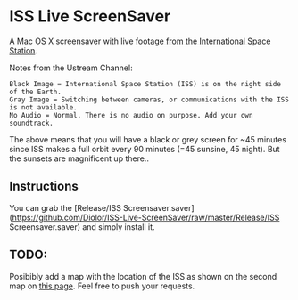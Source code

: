 # ISS Live ScreenSaver


A Mac OS X screensaver with live [footage from the International Space Station](http://www.ustream.tv/channel/iss-hdev-payload).

Notes from the Ustream Channel:

    Black Image = International Space Station (ISS) is on the night side of the Earth.
    Gray Image = Switching between cameras, or communications with the ISS is not available.
    No Audio = Normal. There is no audio on purpose. Add your own soundtrack.
 
The above means that you will have a black or grey screen for ~45 minutes since ISS makes a full orbit every 90 minutes (=45 sunsine, 45 night). But the sunsets are magnificent up there..


## Instructions

You can grab the [Release/ISS Screensaver.saver](https://github.com/Diolor/ISS-Live-ScreenSaver/raw/master/Release/ISS Screensaver.saver) and simply install it.

## TODO:

Posibibly add a map with the location of the ISS as shown on the second map on [this page](http://iss.astroviewer.net/). Feel free to push your requests.

